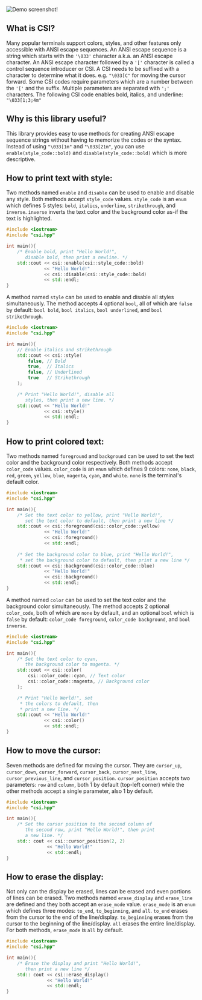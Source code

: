 ![Demo screenshot!](https://i.sli.mg/TdsKwN.png)

## What is CSI?
Many popular terminals support colors, styles, and other features only accessible with ANSI escape sequences. An ANSI escape sequence is a string which starts with the `'\033'` character a.k.a. an ANSI escape character. An ANSI escape character followed by a `'['` character is called a control sequence introducer or CSI. A CSI needs to be suffixed with a character to determine what it does. e.g. `"\033[C"` for moving the cursor forward. Some CSI codes require parameters which are a number between the `'['` and the suffix. Multiple parameters are separated with `';'` characters. The following CSI code enables bold, italics, and underline: `"\033[1;3;4m"`

## Why is this library useful?
This library provides easy to use methods for creating ANSI escape sequence strings without having to memorize the codes or the syntax. Instead of using `"\033[1m"` and `"\033[21m"`, you can use `enable(style_code::bold)` and `disable(style_code::bold)` which is more descriptive.

## How to print text with style:
Two methods named `enable` and `disable` can be used to enable and disable any style. Both methods accept `style_code` values. `style_code` is an `enum` which defines 5 styles: `bold`, `italics`, `underline`, `strikethrough`, and `inverse`. `inverse` inverts the text color and the background color as-if the text is highlighted.
```cpp
#include <iostream>
#include "csi.hpp"

int main(){
	/* Enable bold, print "Hello World!",
	   disable bold, then print a newline. */
	std::cout << csi::enable(csi::style_code::bold)
	          << "Hello World!"
	          << csi::disable(csi::style_code::bold)
	          << std::endl;
}
```
A method named `style` can be used to enable and disable all styles simultaneously. The method accepts 4 optional `bool`, all of which are `false` by default: `bool bold`, `bool italics`, `bool underlined`, and `bool strikethrough`.
```cpp
#include <iostream>
#include "csi.hpp"

int main(){
	// Enable italics and strikethrough
	std::cout << csi::style(
		false, // Bold
		true,  // Italics
		false, // Underlined
		true   // Strikethrough
	);

	/* Print "Hello World!", disable all
	   styles, then print a new line. */
	std::cout << "Hello World!"
	          << csi::style()
	          << std::endl;
}
```
## How to print colored text:
Two methods named `foreground` and `background` can be used to set the text color and the background color respectively. Both methods accept `color_code` values. `color_code` is an `enum` which defines 9 colors: `none`, `black`, `red`, `green`, `yellow`, `blue`, `magenta`, `cyan`, and `white`. `none` is the terminal's default color.
```cpp
#include <iostream>
#include "csi.hpp"

int main(){
	/* Set the text color to yellow, print "Hello World!",
	   set the text color to default, then print a new line */
	std::cout << csi::foreground(csi::color_code::yellow)
	          << "Hello World!"
	          << csi::foreground()
	          << std::endl;
		  
	/* Set the background color to blue, print "Hello World!", 
	 * set the background color to default, then print a new line */
	std::cout << csi::background(csi::color_code::blue)
	          << "Hello World!"
	          << csi::background()
	          << std::endl;
}
```
A method named `color` can be used to set the text color and the background color simultaneously. The method accepts 2 optional `color_code`, both of which are `none` by default, and an optional `bool` which is `false` by default: `color_code foreground`, `color_code background`, and `bool inverse`.
```cpp
#include <iostream>
#include "csi.hpp"

int main(){
	/* Set the text color to cyan,
	   the background color to magenta. */
	std::cout << csi::color(
		csi::color_code::cyan, // Text color
		csi::color_code::magenta, // Background color
	);

	/* Print "Hello World!", set
	 * the colors to default, then
	 * print a new line. */
	std::cout << "Hello World!"
	          << csi::color()
	          << std::endl;
}
```
## How to move the cursor:
Seven methods are defined for moving the cursor. They are `cursor_up`, `cursor_down`, `cursor_forward`, `cursor_back`, `cursor_next_line`, `cursor_previous_line`, and `cursor_position`. `cursor_position` accepts two parameters: `row` and `column`, both 1 by default (top-left corner) while the other methods accept a single parameter, also 1 by default.
```cpp
#include <iostream>
#include "csi.hpp"

int main(){
	/* Set the cursor position to the second column of
	   the second row, print "Hello World!", then print
	   a new line. */
	std:: cout << csi::cursor_position(2, 2)
	           << "Hello World!"
	           << std::endl;
}
```
## How to erase the display:
Not only can the display be erased, lines can be erased and even portions of lines can be erased. Two methods named `erase_display` and `erase_line` are defined and they both accept an `erase_mode` value. `erase_mode` is an `enum` which defines three modes: `to_end`, `to_beginning`, and `all`. `to_end` erases from the cursor to the end of the line/display. `to_beginning` erases from the cursor to the beginning of the line/display. `all` erases the entire line/display. For both methods, `erase_mode` is `all` by default.
```cpp
#include <iostream>
#include "csi.hpp"

int main(){
	/* Erase the display and print "Hello World!",
	   then print a new line */
	std:: cout << csi::erase_display()
	           << "Hello World!"
	           << std::endl;
}
```

